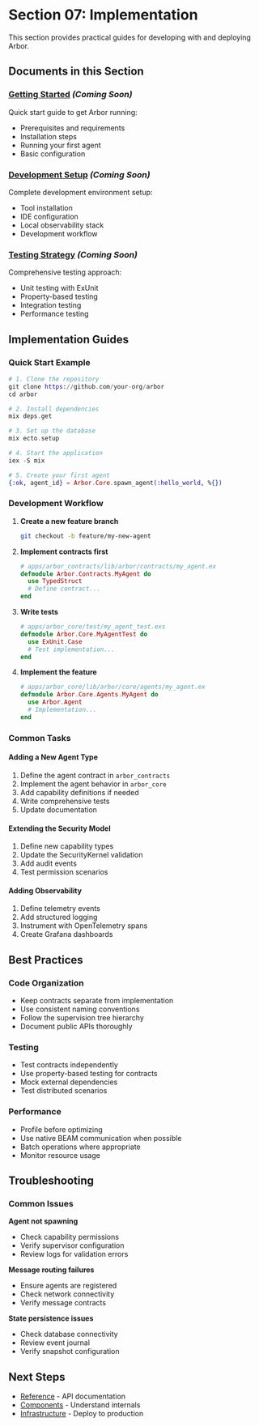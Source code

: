 # Section 07: Implementation

This section provides practical guides for developing with and deploying Arbor.

## Documents in this Section

### [Getting Started](./getting-started.md) *(Coming Soon)*
Quick start guide to get Arbor running:
- Prerequisites and requirements
- Installation steps
- Running your first agent
- Basic configuration

### [Development Setup](./development-setup.md) *(Coming Soon)*
Complete development environment setup:
- Tool installation
- IDE configuration
- Local observability stack
- Development workflow

### [Testing Strategy](./testing-strategy.md) *(Coming Soon)*
Comprehensive testing approach:
- Unit testing with ExUnit
- Property-based testing
- Integration testing
- Performance testing

## Implementation Guides

### Quick Start Example

```elixir
# 1. Clone the repository
git clone https://github.com/your-org/arbor
cd arbor

# 2. Install dependencies
mix deps.get

# 3. Set up the database
mix ecto.setup

# 4. Start the application
iex -S mix

# 5. Create your first agent
{:ok, agent_id} = Arbor.Core.spawn_agent(:hello_world, %{})
```

### Development Workflow

1. **Create a new feature branch**
   ```bash
   git checkout -b feature/my-new-agent
   ```

2. **Implement contracts first**
   ```elixir
   # apps/arbor_contracts/lib/arbor/contracts/my_agent.ex
   defmodule Arbor.Contracts.MyAgent do
     use TypedStruct
     # Define contract...
   end
   ```

3. **Write tests**
   ```elixir
   # apps/arbor_core/test/my_agent_test.exs
   defmodule Arbor.Core.MyAgentTest do
     use ExUnit.Case
     # Test implementation...
   end
   ```

4. **Implement the feature**
   ```elixir
   # apps/arbor_core/lib/arbor/core/agents/my_agent.ex
   defmodule Arbor.Core.Agents.MyAgent do
     use Arbor.Agent
     # Implementation...
   end
   ```

### Common Tasks

#### Adding a New Agent Type

1. Define the agent contract in `arbor_contracts`
2. Implement the agent behavior in `arbor_core`
3. Add capability definitions if needed
4. Write comprehensive tests
5. Update documentation

#### Extending the Security Model

1. Define new capability types
2. Update the SecurityKernel validation
3. Add audit events
4. Test permission scenarios

#### Adding Observability

1. Define telemetry events
2. Add structured logging
3. Instrument with OpenTelemetry spans
4. Create Grafana dashboards

## Best Practices

### Code Organization
- Keep contracts separate from implementation
- Use consistent naming conventions
- Follow the supervision tree hierarchy
- Document public APIs thoroughly

### Testing
- Test contracts independently
- Use property-based testing for contracts
- Mock external dependencies
- Test distributed scenarios

### Performance
- Profile before optimizing
- Use native BEAM communication when possible
- Batch operations where appropriate
- Monitor resource usage

## Troubleshooting

### Common Issues

**Agent not spawning**
- Check capability permissions
- Verify supervisor configuration
- Review logs for validation errors

**Message routing failures**
- Ensure agents are registered
- Check network connectivity
- Verify message contracts

**State persistence issues**
- Check database connectivity
- Review event journal
- Verify snapshot configuration

## Next Steps

- [Reference](../08-reference/README.md) - API documentation
- [Components](../04-components/README.md) - Understand internals
- [Infrastructure](../06-infrastructure/README.md) - Deploy to production
